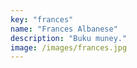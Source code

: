 ```yaml
---
key: "frances"
name: "Frances Albanese"
description: "Buku muney."
image: /images/frances.jpg
---
```

